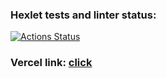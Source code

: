 ### Hexlet tests and linter status:

[![Actions Status](https://github.com/xocoee/frontend-project-11/actions/workflows/hexlet-check.yml/badge.svg)](https://github.com/xocoee/frontend-project-11/actions)

### Vercel link: [click](https://frontend-project-11-ltadna6vs-xocoees-projects.vercel.app/)
